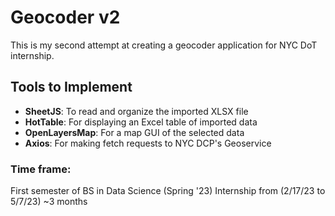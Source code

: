 # Geocoder v2

This is my second attempt at creating a geocoder application for NYC DoT internship. 


## Tools to Implement

- **SheetJS**: To read and organize the imported XLSX file
- **HotTable**: For displaying an Excel table of imported data
- **OpenLayersMap**: For a map GUI of the selected data
- **Axios**: For making fetch requests to NYC DCP's Geoservice 

### Time frame: 
First semester of BS in Data Science (Spring '23)
Internship from (2/17/23 to 5/7/23) ~3 months